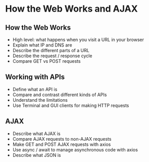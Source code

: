 # How the Web Works and AJAX
## How the Web Works
-   High level: what happens when you visit a URL in your browser
-   Explain what IP and DNS are
-   Describe the different parts of a URL
-   Describe the request / response cycle
-   Compare GET vs POST requests
## Working with APIs
-   Define what an API is
-   Compare and contrast different kinds of APIs
-   Understand the limitations
-   Use Terminal and GUI clients for making HTTP requests

## AJAX
-   Describe what AJAX is
-   Compare AJAX requests to non-AJAX requests
-   Make GET and POST AJAX requests with axios
-   Use async / await to manage asynchronous code with axios
-   Describe what JSON is